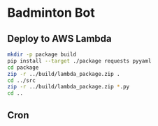 # Badminton Bot

## Deploy to AWS Lambda

```bash
mkdir -p package build
pip install --target ./package requests pyyaml
cd package
zip -r ../build/lambda_package.zip .
cd ../src
zip -r ../build/lambda_package.zip *.py
cd ..
```

## Cron
